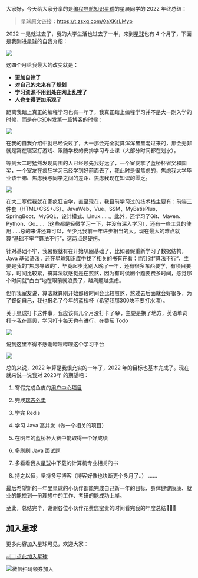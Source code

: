 大家好，今天给大家分享的是[编程导航知识星球](https://mp.weixin.qq.com/s?__biz=MzI1NDczNTAwMA==&mid=2247524980&idx=2&sn=9ddcdb6c52aa096ed4c5ad0ced946a7d&chksm=e9c28583deb50c95f3c2665713a8bbc372c68332b3bfb846cf4b23af3f1cc07164832a291335&token=689599617&lang=zh_CN&scene=21#wechat_redirect)的星晨同学的 2022 年终总结：
> 星球原文链接：https://t.zsxq.com/0aXKsLMyp

2022 一晃就过去了，我的大学生活也过去了一半，来到[星球](https://mp.weixin.qq.com/s?__biz=MzI1NDczNTAwMA==&mid=2247524980&idx=2&sn=9ddcdb6c52aa096ed4c5ad0ced946a7d&chksm=e9c28583deb50c95f3c2665713a8bbc372c68332b3bfb846cf4b23af3f1cc07164832a291335&token=689599617&lang=zh_CN&scene=21#wechat_redirect)也有 4 个月了，下面是我刚进[星球](https://mp.weixin.qq.com/s?__biz=MzI1NDczNTAwMA==&mid=2247524980&idx=2&sn=9ddcdb6c52aa096ed4c5ad0ced946a7d&chksm=e9c28583deb50c95f3c2665713a8bbc372c68332b3bfb846cf4b23af3f1cc07164832a291335&token=689599617&lang=zh_CN&scene=21#wechat_redirect)的自我介绍：

![](https://files.mdnice.com/user/31817/b175d7d9-da35-4908-9f88-c356b9f7c7b2.png)

这四个月给我最大的改变就是：

- **更加自律了**
- **对自己的未来有了规划**
- **学习资源不用到处在网上乱搜了**
- **人也变得更加乐观了**

距离我踏上真正的编程学习也有一年了，我真正踏上编程学习并不是大一刚入学的时候，而是在CSDN发第一篇博客的时候：

![](https://files.mdnice.com/user/31817/92cd9eba-2f2d-44a2-b061-f33e5e70dbea.png)


在我的自我介绍中就已经说过了，大一那会完全就算浑浑噩噩混过来的，那会无非就是窝在寝室打游戏、跟随学校的安排学习专业课（大部分时间都在划水）。

等到大二时猛然发现周围的人已经领先我好远了，一个室友拿了蓝桥杯省奖和国奖，一个室友在疯狂学习已经学到好前面去了，我此时是很焦虑的，焦虑我大学毕业该干嘛、焦虑我与同学之间的差距、焦虑我现在知识的匮乏。


![](https://files.mdnice.com/user/31817/de504fcc-3562-4204-8147-13ea010a1aa0.png)




在大二寒假我就在家疯狂自学，直至现在，我目前学习过的技术栈主要有：前端三件套（HTML+CSS+JS）、JavaWeb、Vue、SSM、MyBatisPlus、SpringBoot、MySQL、设计模式、Linux……。此外，还学习了Git、Maven、Python、Go……（这些都是轻微学习一下，并没有深入学习），还有一些工具的使用……总的来讲还算可以，至少比我前一年进步相当的大。现在最大的难点就算“基础不牢”“算法不行”，这两点是硬伤。

针对基础不牢，我暑假就有在开始巩固基础了，比如暑假重新学习了数据结构，Java 基础语法，还在星球知识库中找了相关的书有在看；而针对”算法不行“，主要是我的”焦虑导致的“，毕竟起步比别人晚了一年，还有很多东西要学，有项目要写，时间比较紧，搞算法就感觉是在煎熬，因为有时侯刷个题要费多时间，感觉那个时间就”白白“地在眼前就浪费了，越刷题越焦虑。

但听我室友说，算法就算刚开始那段时间会比较煎熬，熬过去后面就会好很多，为了督促自己，我也报名了今年的蓝桥杯（希望我那300块不要打水漂）。

关于[星球](https://mp.weixin.qq.com/s?__biz=MzI1NDczNTAwMA==&mid=2247524980&idx=2&sn=9ddcdb6c52aa096ed4c5ad0ced946a7d&chksm=e9c28583deb50c95f3c2665713a8bbc372c68332b3bfb846cf4b23af3f1cc07164832a291335&token=689599617&lang=zh_CN&scene=21#wechat_redirect)打卡这件事，我应该有几个月没打卡了😂，主要是换了地方，英语单词打卡我在扇贝，学习打卡每天也有进行，在番茄 Todo

![](https://files.mdnice.com/user/31817/1cf255f8-7478-42bc-89fd-8c871feff062.png)





说到这里不得不感谢哔哩哔哩这个学习平台

![](https://files.mdnice.com/user/31817/5ab9995a-cadf-4fe8-8b3f-b448895d33e9.png)

总的来说，2022 年算是我很充实的一年了，2022 年的目标也基本完成了。现在就来说一说我对 2023年 的期望吧：

1. 寒假完成鱼皮的[用户中心项目](https://mp.weixin.qq.com/s?__biz=MzI1NDczNTAwMA==&mid=2247508517&idx=1&sn=66803910cf2e7d88e6cab30df9271d5d&chksm=e9c245d2deb5ccc4a2287198f594e7fbcb43d00b0101d9cab77ff17c1412c46e5d99a438e48d&token=579718986&lang=zh_CN&scene=21#wechat_redirect)
2. 完成[瑞吉外卖](https://mp.weixin.qq.com/s?__biz=MzI1NDczNTAwMA==&mid=2247526775&idx=1&sn=5a2bec6acbe58ecde227bb39c5f86627&chksm=e9c28e80deb50796f52ea385ede7816dc08f99eb19028c2fdbf546099a3d636382fbee31de67&lang=zh_CN&scene=21#wechat_redirect)
3. 学完 Redis
4. 学习 Java 高并发（做一个相关的项目）
5. 在明年的蓝桥杯大赛中能取得一个好成绩
6. 多刷刷 Java 面试题
7. 多看看我从[星球](https://mp.weixin.qq.com/s?__biz=MzI1NDczNTAwMA==&mid=2247524980&idx=2&sn=9ddcdb6c52aa096ed4c5ad0ced946a7d&chksm=e9c28583deb50c95f3c2665713a8bbc372c68332b3bfb846cf4b23af3f1cc07164832a291335&token=689599617&lang=zh_CN&scene=21#wechat_redirect)中下载的计算机专业相关的书

8. 持之以恒，坚持多写博客（博客好像也块断更个多月了..）
……

最后希望新的一年里[星球](https://mp.weixin.qq.com/s?__biz=MzI1NDczNTAwMA==&mid=2247524980&idx=2&sn=9ddcdb6c52aa096ed4c5ad0ced946a7d&chksm=e9c28583deb50c95f3c2665713a8bbc372c68332b3bfb846cf4b23af3f1cc07164832a291335&token=689599617&lang=zh_CN&scene=21#wechat_redirect)的小伙伴都能完成自己新一年的目标、身体健健康康、就业的能找到一份理想中的工作、考研的能成功上岸。

至此，总结完毕，谢谢各位小伙伴花费您宝贵的时间看完我的年度总结🌹🌹🌹

## 加入星球

更多内容加入星球可见，欢迎大家：

[👉🏻 点此加入星球](/加入星球.md)

![微信扫码领券加入](https://yupi.icu/img/%E7%9F%A5%E8%AF%86%E6%98%9F%E7%90%83%E6%89%AB%E7%A0%81.jpeg)
